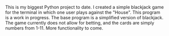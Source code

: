 This is my biggest Python project to date. I created a simple blackjack game for the terminal in which one user plays against the "House". This program is a work in progress. The base program is a simplified version of blackjack. The game currently does not allow for betting, and the cards are simply numbers from 1-11. 
More functionality to come.
